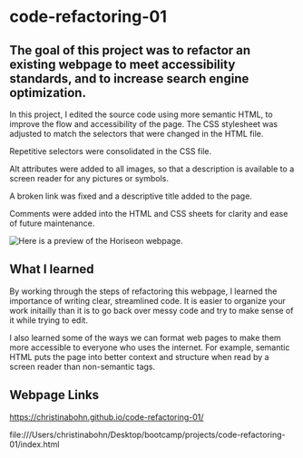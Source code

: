 # code-refactoring-01

## The goal of this project was to refactor an existing webpage to meet accessibility standards, and to increase search engine optimization.

In this project, I edited the source code using more semantic HTML, to improve the flow and accessibility of the page. The CSS stylesheet was adjusted to match the selectors that were changed in the HTML file.

Repetitive selectors were consolidated in the CSS file.

Alt attributes were added to all images, so that a description is available to a screen reader for any pictures or symbols.

A broken link was fixed and a descriptive title added to the page.

Comments were added into the HTML and CSS sheets for clarity and ease of future maintenance.

![Here is a preview of the Horiseon webpage.](/webpage-preview.png)

## What I learned

By working through the steps of refactoring this webpage, I learned the importance of writing clear, streamlined code. It is easier to organize your work initailly than it is to go back over messy code and try to make sense of it while trying to edit.

I also learned some of the ways we can format web pages to make them more accessible to everyone who uses the internet. For example, semantic HTML puts the page into better context and structure when read by a screen reader than non-semantic tags.

## Webpage Links

https://christinabohn.github.io/code-refactoring-01/

file:///Users/christinabohn/Desktop/bootcamp/projects/code-refactoring-01/index.html
